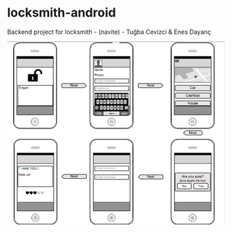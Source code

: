 # locksmith-android
Backend project for locksmith - (navite) - Tuğba Cevizci &amp; Enes Dayanç

![mockup](https://raw.githubusercontent.com/getir-hackathon-2016/locksmith-android/master/Screen.Shot.2016-02-20.at.21.13.06.png)
